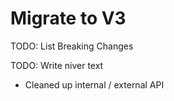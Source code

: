 # Migrate to V3

TODO: List Breaking Changes

TODO: Write niver text

* Cleaned up internal / external API
